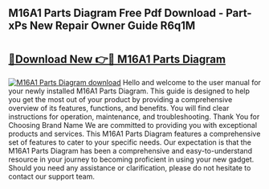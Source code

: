 ## M16A1 Parts Diagram Free Pdf Download - Part-xPs New Repair Owner Guide R6q1M

# <h2><a href="http://dfm9ex.blite.top/?on=M16A1+Parts+Diagram">🔗Download New 👉🔴 M16A1 Parts Diagram</a></h2>

[![M16A1 Parts Diagram download](https://i.imgur.com/lujVjoI.png)](http://dfm9ex.blite.top/?on=M16A1+Parts+Diagram)
Hello and welcome to the user manual for your newly installed M16A1 Parts Diagram. This guide is designed to help you get the most out of your product by providing a comprehensive overview of its features, functions, and benefits. You will find clear instructions for operation, maintenance, and troubleshooting. Thank You for Choosing Brand Name We are committed to providing you with exceptional products and services. This M16A1 Parts Diagram features a comprehensive set of features to cater to your specific needs. Our expectation is that the M16A1 Parts Diagram has been a comprehensive and easy-to-understand resource in your journey to becoming proficient in using your new gadget. Should you need any assistance or clarification, please do not hesitate to contact our support team.
